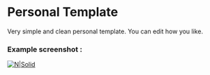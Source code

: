 # Personal Template

Very simple and clean personal template. You can edit how you like. 

### Example screenshot : 

[![N|Solid](https://s22.postimg.org/ksdhzmlnl/Screenshot_from_2016_10_13_09_56_43.png)](http://furkanaydin.xyz)